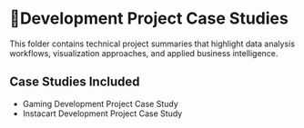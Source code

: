 # 🔧Development Project Case Studies

This folder contains technical project summaries that highlight data analysis workflows, 
visualization approaches, and applied business intelligence.

## Case Studies Included
- Gaming Development Project Case Study
- Instacart Development Project Case Study
